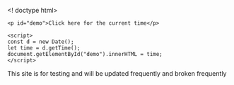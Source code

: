 <! doctype html>
  <head>
    <meta name="viewport" content="width=device-width, initial-scale=1">

  </head>
  <body>

    <p id="demo">Click here for the current time</p>

    <script>
    const d = new Date();
    let time = d.getTime();
    document.getElementById("demo").innerHTML = time;
    </script>

<p>This site is for testing and will be updated frequently and broken frequently</p>

  </body>
</html>


